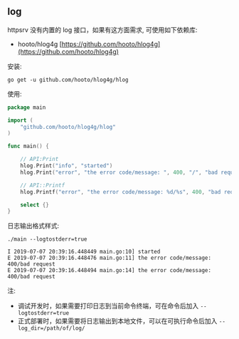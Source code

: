 ## log

httpsrv 没有内置的 log 接口，如果有这方面需求, 可使用如下依赖库:

* hooto/hlog4g [https://github.com/hooto/hlog4g](https://github.com/hooto/hlog4g) 

安装:

``` shell
go get -u github.com/hooto/hlog4g/hlog
```

使用:

``` go
package main

import (
	"github.com/hooto/hlog4g/hlog"
)

func main() {

	// API:Print
	hlog.Print("info", "started")
	hlog.Print("error", "the error code/message: ", 400, "/", "bad request")

	// API::Printf
	hlog.Printf("error", "the error code/message: %d/%s", 400, "bad request")

	select {}
}
```

日志输出格式样式:
``` shell
./main --logtostderr=true

I 2019-07-07 20:39:16.448449 main.go:10] started
E 2019-07-07 20:39:16.448476 main.go:11] the error code/message: 400/bad request
E 2019-07-07 20:39:16.448494 main.go:14] the error code/message: 400/bad request
```

注:

* 调试开发时，如果需要打印日志到当前命令终端，可在命令后加入 `--logtostderr=true`
* 正式部署时，如果需要将日志输出到本地文件，可以在可执行命令后加入 `--log_dir=/path/of/log/`

